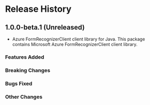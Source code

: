 # Release History

## 1.0.0-beta.1 (Unreleased)

- Azure FormRecognizerClient client library for Java. This package contains Microsoft Azure FormRecognizerClient client library.

### Features Added

### Breaking Changes

### Bugs Fixed

### Other Changes
